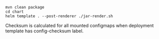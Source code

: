 ```
mvn clean package
cd chart
helm template . --post-renderer ./jar-render.sh
```

Checksum is calculated for all mounted configmaps when deployment template has config-checksum label.